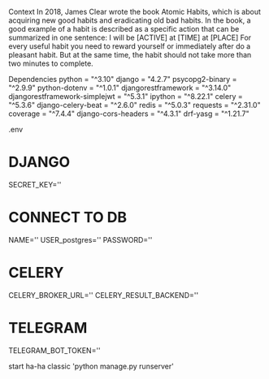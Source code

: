 Context
In 2018, James Clear wrote the book Atomic Habits, which is about acquiring new good habits and eradicating old bad habits.
In the book, a good example of a habit is described as a specific action that can be summarized in one sentence:
I will be [ACTIVE] at [TIME] at [PLACE]
For every useful habit you need to reward yourself or immediately after do a pleasant habit. But at the same time, the habit should not take more than two minutes to complete.


Dependencies
python = "^3.10"
django = "4.2.7"
psycopg2-binary = "^2.9.9"
python-dotenv = "^1.0.1"
djangorestframework = "^3.14.0"
djangorestframework-simplejwt = "^5.3.1"
ipython = "^8.22.1"
celery = "^5.3.6"
django-celery-beat = "^2.6.0"
redis = "^5.0.3"
requests = "^2.31.0"
coverage = "^7.4.4"
django-cors-headers = "^4.3.1"
drf-yasg = "^1.21.7"

.env
# DJANGO
SECRET_KEY=''
# CONNECT TO DB
NAME=''
USER_postgres=''
PASSWORD=''
# CELERY
CELERY_BROKER_URL=''
CELERY_RESULT_BACKEND=''
# TELEGRAM
TELEGRAM_BOT_TOKEN=''

start ha-ha classic 'python manage.py runserver'
